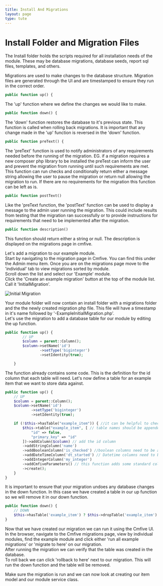 ```yaml
---
title: Install And Migrations
layout: page
type: tute
---
```


# Install Folder and Migration Files

The Install folder holds the scripts required for all installation needs of the module. These may be database migrations, database seeds, report sql files, templates, and others.

Migrations are used to make changes to the database structure. Migration files are generated through the UI and are timestamped to ensure they run in the correct order.

```php
public function up() {
```
The 'up' function where we define the changes we would like to make.

```php
public function down() {
```
The 'down' function restores the database to it's previous state. This function is called when rolling back migrations. It is important that any change made in the 'up' function is reversed in the 'down' function.

```php
public function preText() {
```
The 'preText' function is used to notify administrators of any requirements needed before the running of the migration. EG. if a migration requires a new composer php library to be installed the preTest can inform the user and prevent the migration from running until such requirements are met.  <br />
This function can run checks and conditionally return either a message string allowing the user to pause the migration or return null allowing the migration to run. If there are no requirements for the migration this function can be left as is.

```php
public function postText()
```
Like the 'preText function, the 'postText' function can be used to display a message to the admin user running the migration. This could include results from testing that the migration ran successfully or to provide instructions for requirements that need to be implemented after the migration.

```php
public function description()
```
This function should return either a string or null. The description is displayed on the migrations page in cmfive.

Let's add a migration to our example module.<br />
Start by navigating to the migration page in Cmfive. You can find this under the Admin menu item. Once you are on the migrations page move to the 'individual' tab to view migrations sorted by module.<br />
Scroll down the list and select our 'Example' module.<br />
Click the 'Create an example migration' button at the top of the module list. Call it 'InitialMigration'.

![Initial Migration](/assets/images/initialMigration.png)

Your module folder will now contain an install folder with a migrations folder and the the newly created migration php file. This file will have a timestamp in it's name followed by '-ExampleInitialMigration.php'.<br />
Let's use the migration to add a database table for our module by editing the up function.
```php
public function up() {
		// UP
		$column = parent::Column();
		$column->setName('id')
				->setType('biginteger')
				->setIdentity(true);

    }
```
The function already contains some code. This is the definition for the id column that each table will need. Let's now define a table for an example item that we want to store data against.
```php
public function up() {
    // UP
    $column = parent::Column();
    $column->setName('id')
            ->setType('biginteger')
            ->setIdentity(true);

    if (!$this->hasTable("example_item")) { //it can be helpful to check that the table name is not used
        $this->table("example_item", [ // table names should be appended with 'ModuleName_'
            "id" => false,
            "primary_key" => "id"
        ])->addColumn($column) // add the id column
        ->addStringColumn('name')
        ->addBooleanColumn('is_checked') //boolean columns need to be appended with 'is_'
        ->addDateTimeColumn('dt_started') // Datetime columns need to be appended with 'dt_'
        ->addIntegerColumn('my_integer')
        ->addCmfiveParameters() // this function adds some standard columns used in cmfive. dt_created, dt_modified, creator_id, modifier_id, and is_deleted.
        ->create();
    }
}
```
It is important to ensure that your migration undoes any database changes in the down function. In this case we have created a table in our up function so we will remove it in our down function.
```php
public function down() {
    // DOWN
    $this->hasTable('example_item') ? $this->dropTable('example_item') : null;
}
```
Now that we have created our migration we can run it using the Cmfive UI. <br />
In the browser, navigate to the Cmfive migrations page, view by individual modules, find the example module and click either 'run all example migrations' or 'migrate to here' on our migration.<br />
After running the migration we can verify that the table was created in the database. <br />
To roll back we can click 'rollback to here' next to our migration. This will run the down function and the table will be removed.

Make sure the migration is run and we can now look at creating our item model and our module service class.